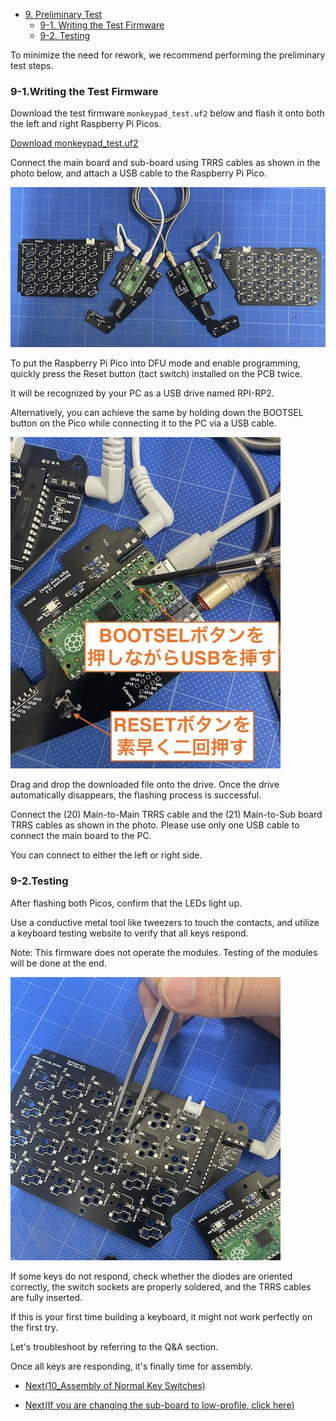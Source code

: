 <!-- ### Monkeypad Build Guide Top Page is here [English](01_build_guide.md)  -->

- [9. Preliminary Test](09_pre_test.md)
  - [9-1. Writing the Test Firmware](./09_pre_test.md/#9-1-writing-the-test-firmware)
  - [9-2. Testing](./09_pre_test.md/#9-2-testing)

To minimize the need for rework, we recommend performing the preliminary test steps.

### 9-1.Writing the Test Firmware

Download the test firmware `monkeypad_test.uf2` below and flash it onto both the left and right Raspberry Pi Picos.

[Download monkeypad_test.uf2](https://github.com/monkeypad/monkeypad/releases/download/v0.1.0/0_mp_mk1_test.uf2)

Connect the main board and sub-board using TRRS cables as shown in the photo below, and attach a USB cable to the Raspberry Pi Pico.

![Preliminary Test Setup](../images/09/monkeypad_9_01.jpeg)

To put the Raspberry Pi Pico into DFU mode and enable programming, quickly press the Reset button (tact switch) installed on the PCB twice.

It will be recognized by your PC as a USB drive named RPI-RP2.

Alternatively, you can achieve the same by holding down the BOOTSEL button on the Pico while connecting it to the PC via a USB cable.

![Pico DFU Mode](../images/09/monkeypad_9_02_ja.jpeg)
<!-- ![](../images/09/monkeypad_9_02_en.jpeg) -->

Drag and drop the downloaded file onto the drive. Once the drive automatically disappears, the flashing process is successful.

Connect the (20) Main-to-Main TRRS cable and the (21) Main-to-Sub board TRRS cables as shown in the photo. Please use only one USB cable to connect the main board to the PC.

You can connect to either the left or right side.

### 9-2.Testing

After flashing both Picos, confirm that the LEDs light up.

Use a conductive metal tool like tweezers to touch the contacts, and utilize a keyboard testing website to verify that all keys respond.

Note: This firmware does not operate the modules. Testing of the modules will be done at the end.

![Testing LEDs and Keys](../images/09/monkeypad_9_03.jpeg)

If some keys do not respond, check whether the diodes are oriented correctly, the switch sockets are properly soldered, and the TRRS cables are fully inserted.

If this is your first time building a keyboard, it might not work perfectly on the first try.

Let's troubleshoot by referring to the Q&A section.

Once all keys are responding, it's finally time for assembly.

  - [Next(10_Assembly of Normal Key Switches)](10_assembly.md)

  - [Next(If you are changing the sub-board to low-profile, click here)](low_profile/10_assembly_low_profile.md)
